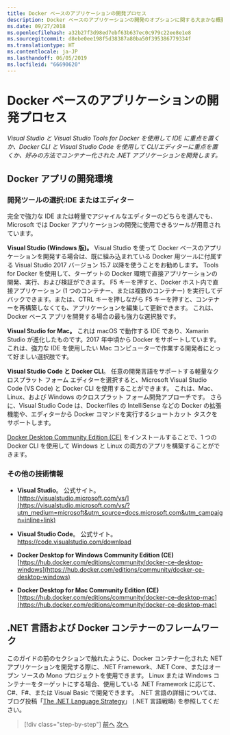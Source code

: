 ```yaml
---
title: Docker ベースのアプリケーションの開発プロセス
description: Docker ベースのアプリケーションの開発のオプションに関する大まかな概要を確認します。 マルチ プラットフォームのサポート (Windows、Mac、Linux) のため、Windows 用 Visual Studio、Visual Studio for Mac、または Visual Studio Code のうち好みのものを使います。
ms.date: 09/27/2018
ms.openlocfilehash: a32b27f3d98ed7ebf63b637ec0c979c22ee8e1e8
ms.sourcegitcommit: d8ebe0ee198f5d38387a80ba50f395386779334f
ms.translationtype: HT
ms.contentlocale: ja-JP
ms.lasthandoff: 06/05/2019
ms.locfileid: "66690620"
---
```

# <a name="development-process-for-docker-based-applications"></a>Docker ベースのアプリケーションの開発プロセス

*Visual Studio と Visual Studio Tools for Docker を使用して IDE に重点を置くか、Docker CLI と Visual Studio Code を使用して CLI/エディターに重点を置くか、好みの方法でコンテナー化された .NET アプリケーションを開発します。*

## <a name="development-environment-for-docker-apps"></a>Docker アプリの開発環境

### <a name="development-tool-choices-ide-or-editor"></a>開発ツールの選択:IDE またはエディター

完全で強力な IDE または軽量でアジャイルなエディターのどちらを選んでも、Microsoft では Docker アプリケーションの開発に使用できるツールが用意されています。

**Visual Studio (Windows 版)。** Visual Studio を使って Docker ベースのアプリケーションを開発する場合は、既に組み込まれている Docker 用ツールに付属する Visual Studio 2017 バージョン 15.7 以降を使うことをお勧めします。 Tools for Docker を使用して、ターゲットの Docker 環境で直接アプリケーションの開発、実行、および検証ができます。 F5 キーを押すと、Docker ホスト内で直接アプリケーション (1 つのコンテナー、または複数のコンテナー) を実行してデバックできます。または、CTRL キーを押しながら F5 キーを押すと、コンテナーを再構築しなくても、アプリケーションを編集して更新できます。 これは、Docker ベース アプリを開発する場合の最も強力な選択肢です。

**Visual Studio for Mac。** これは macOS で動作する IDE であり、Xamarin Studio が進化したものです。2017 年中頃から Docker をサポートしています。 これは、強力な IDE を使用したい Mac コンピューターで作業する開発者にとって好ましい選択肢です。

**Visual Studio Code と Docker CLI**。 任意の開発言語をサポートする軽量なクロスプラット フォーム エディターを選択すると、Microsoft Visual Studio Code (VS Code) と Docker CLI を使用することができます。 これは、Mac、Linux、および Windows のクロスプラット フォーム開発アプローチです。 さらに、Visual Studio Code は、Dockerfiles の IntelliSense などの Docker の拡張機能や、エディターから Docker コマンドを実行するショートカット タスクをサポートします。

[Docker Desktop Community Edition (CE)](https://hub.docker.com/search/?type=edition&offering=community) をインストールすることで、1 つの Docker CLI を使用して Windows と Linux の両方のアプリを構築することができます。

### <a name="additional-resources"></a>その他の技術情報

- **Visual Studio**。 公式サイト。 \
  [https://visualstudio.microsoft.com/vs/](https://visualstudio.microsoft.com/vs/?utm_medium=microsoft&utm_source=docs.microsoft.com&utm_campaign=inline+link)

- **Visual Studio Code**。 公式サイト。 \
  <https://code.visualstudio.com/download>

- **Docker Desktop for Windows Community Edition (CE)**  \
  [https://hub.docker.com/editions/community/docker-ce-desktop-windows](https://hub.docker.com/editions/community/docker-ce-desktop-windows)
  
- **Docker Desktop for Mac Community Edition (CE)**  \
  [https://hub.docker.com/editions/community/docker-ce-desktop-mac](https://hub.docker.com/editions/community/docker-ce-desktop-mac)

## <a name="net-languages-and-frameworks-for-docker-containers"></a>.NET 言語および Docker コンテナーのフレームワーク

このガイドの前のセクションで触れたように、Docker コンテナー化された NET アプリケーションを開発する際に、.NET Framework、.NET Core、またはオープン ソースの Mono プロジェクトを使用できます。 Linux または Windows コンテナーをターゲットにする場合、使用している .NET Framework に応じて、C\#、F\#、または Visual Basic で開発できます。 .NET 言語の詳細については、ブログ投稿「[The .NET Language Strategy](https://devblogs.microsoft.com/dotnet/the-net-language-strategy/)」 (.NET 言語戦略) を参照してください。

>[!div class="step-by-step"]
>[前へ](../architect-microservice-container-applications/scalable-available-multi-container-microservice-applications.md)
>[次へ](docker-app-development-workflow.md)

